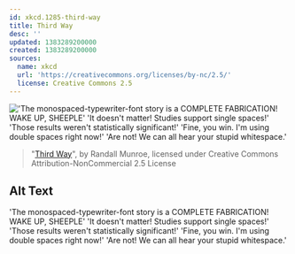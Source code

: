 ```yaml
---
id: xkcd.1285-third-way
title: Third Way
desc: ''
updated: 1383289200000
created: 1383289200000
sources:
  name: xkcd
  url: 'https://creativecommons.org/licenses/by-nc/2.5/'
  license: Creative Commons 2.5
---
```

!['The monospaced-typewriter-font story is a COMPLETE FABRICATION!  WAKE UP, SHEEPLE' 'It doesn't matter! Studies support single spaces!' 'Those results weren't statistically significant!' 'Fine, you win. I'm using double spaces right now!' 'Are not!  We can all hear your stupid whitespace.'](https://imgs.xkcd.com/comics/third_way.png)
> "[Third Way](https://xkcd.com/1285/)", by Randall Munroe, licensed under Creative Commons Attribution-NonCommercial 2.5 License

## Alt Text
'The monospaced-typewriter-font story is a COMPLETE FABRICATION!  WAKE UP, SHEEPLE' 'It doesn't matter! Studies support single spaces!' 'Those results weren't statistically significant!' 'Fine, you win. I'm using double spaces right now!' 'Are not!  We can all hear your stupid whitespace.'
